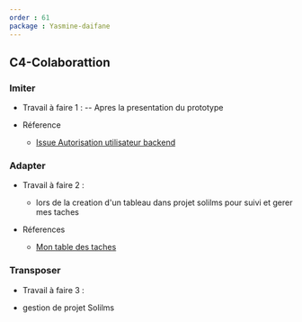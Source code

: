 ```yaml
---
order : 61
package : Yasmine-daifane
---
```

## C4-Colaborattion

### Imiter
-  Travail à faire 1 :
     -- Apres la presentation du prototype 
  
- Réference 
  
   - [Issue Autorisation utilisateur backend ](https://github.com/labs-web/prototype/issues/41)
  
### Adapter 
 - Travail à faire 2 :
  
   -  lors de la creation d'un tableau dans projet solilms pour suivi et gerer mes taches 
  
  - Réferences
    - [Mon table des taches ](https://github.com/orgs/solicoders/projects/26)
  
### Transposer

- Travail à faire 3 :
  
 - gestion de projet Solilms  


  
  


